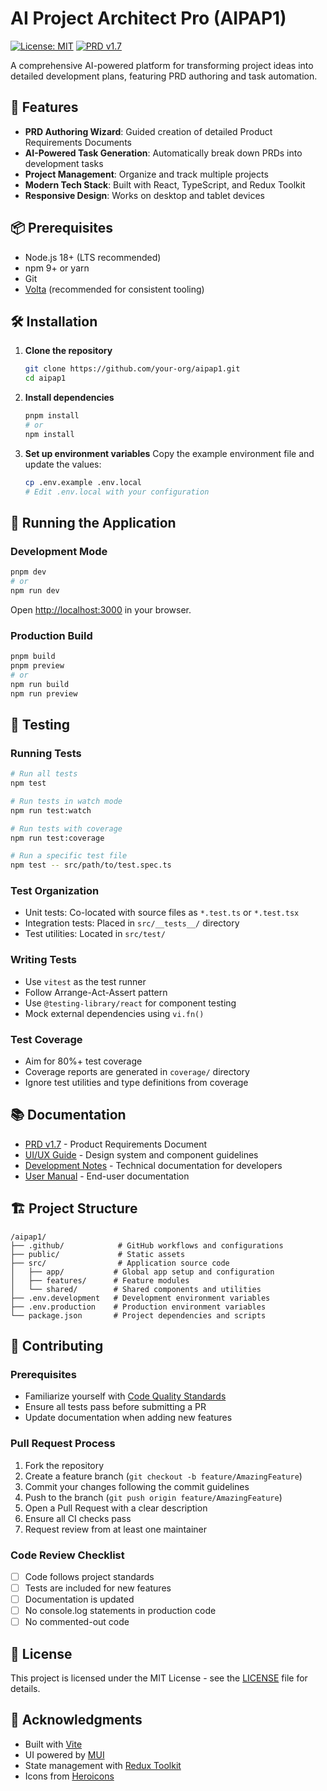 # AI Project Architect Pro (AIPAP1)

[![License: MIT](https://img.shields.io/badge/License-MIT-yellow.svg)](https://opensource.org/licenses/MIT)
[![PRD v1.7](https://img.shields.io/badge/PRD-v1.7-blue)](docs/prd_v1.7.md)

A comprehensive AI-powered platform for transforming project ideas into detailed development plans, featuring PRD authoring and task automation.

## 🚀 Features

- **PRD Authoring Wizard**: Guided creation of detailed Product Requirements Documents
- **AI-Powered Task Generation**: Automatically break down PRDs into development tasks
- **Project Management**: Organize and track multiple projects
- **Modern Tech Stack**: Built with React, TypeScript, and Redux Toolkit
- **Responsive Design**: Works on desktop and tablet devices

## 📦 Prerequisites

- Node.js 18+ (LTS recommended)
- npm 9+ or yarn
- Git
- [Volta](https://volta.sh/) (recommended for consistent tooling)

## 🛠️ Installation

1. **Clone the repository**
   ```bash
   git clone https://github.com/your-org/aipap1.git
   cd aipap1
   ```

2. **Install dependencies**
   ```bash
   pnpm install
   # or
   npm install
   ```

3. **Set up environment variables**
   Copy the example environment file and update the values:
   ```bash
   cp .env.example .env.local
   # Edit .env.local with your configuration
   ```

## 🚦 Running the Application

### Development Mode
```bash
pnpm dev
# or
npm run dev
```

Open [http://localhost:3000](http://localhost:3000) in your browser.

### Production Build
```bash
pnpm build
pnpm preview
# or
npm run build
npm run preview
```

## 🧪 Testing

### Running Tests

```bash
# Run all tests
npm test

# Run tests in watch mode
npm run test:watch

# Run tests with coverage
npm run test:coverage

# Run a specific test file
npm test -- src/path/to/test.spec.ts
```

### Test Organization
- Unit tests: Co-located with source files as `*.test.ts` or `*.test.tsx`
- Integration tests: Placed in `src/__tests__/` directory
- Test utilities: Located in `src/test/`

### Writing Tests
- Use `vitest` as the test runner
- Follow Arrange-Act-Assert pattern
- Use `@testing-library/react` for component testing
- Mock external dependencies using `vi.fn()`

### Test Coverage
- Aim for 80%+ test coverage
- Coverage reports are generated in `coverage/` directory
- Ignore test utilities and type definitions from coverage

## 📚 Documentation

- [PRD v1.7](docs/prd_v1.7.md) - Product Requirements Document
- [UI/UX Guide](docs/ui-ux-guide.md) - Design system and component guidelines
- [Development Notes](docs/development-notes.md) - Technical documentation for developers
- [User Manual](docs/user-manual.md) - End-user documentation

## 🏗️ Project Structure

```
/aipap1/
├── .github/            # GitHub workflows and configurations
├── public/             # Static assets
├── src/                # Application source code
│   ├── app/           # Global app setup and configuration
│   ├── features/      # Feature modules
│   └── shared/        # Shared components and utilities
├── .env.development   # Development environment variables
├── .env.production    # Production environment variables
└── package.json       # Project dependencies and scripts
```

## 🤝 Contributing

### Prerequisites
- Familiarize yourself with [Code Quality Standards](docs/code-quality-standards.md)
- Ensure all tests pass before submitting a PR
- Update documentation when adding new features

### Pull Request Process
1. Fork the repository
2. Create a feature branch (`git checkout -b feature/AmazingFeature`)
3. Commit your changes following the commit guidelines
4. Push to the branch (`git push origin feature/AmazingFeature`)
5. Open a Pull Request with a clear description
6. Ensure all CI checks pass
7. Request review from at least one maintainer

### Code Review Checklist
- [ ] Code follows project standards
- [ ] Tests are included for new features
- [ ] Documentation is updated
- [ ] No console.log statements in production code
- [ ] No commented-out code

## 📄 License

This project is licensed under the MIT License - see the [LICENSE](LICENSE) file for details.

## 🙏 Acknowledgments

- Built with [Vite](https://vitejs.dev/)
- UI powered by [MUI](https://mui.com/)
- State management with [Redux Toolkit](https://redux-toolkit.js.org/)
- Icons from [Heroicons](https://heroicons.com/)
